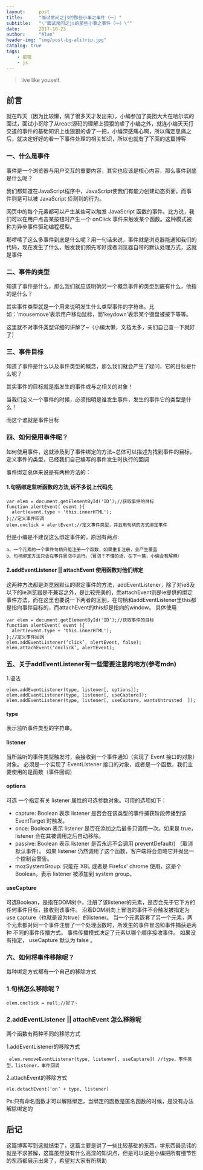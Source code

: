 ```yaml
---
layout:     post
title:      "面试常问之js的那些小事之事件（一）"
subtitle:   "\"面试常问之js的那些小事之事件（一）\""
date:       2017-10-23
author:     "Alan"
header-img: "img/post-bg-alitrip.jpg"
catalog: true
tags:
    - 前端
    - js
---
```


> live like youself. 


## 前言

就在昨天（因为比较懒，隔了很多天才发出来），小编参加了美团大大在哈尔滨的面试，面试小哥除了从react源码的理解上狠狠的虐了小编之外，就连小编天天打交道的事件的基础知识上也狠狠的虐了一把，小编深感痛心啊，所以痛定思痛之后，就决定好好的看一下事件处理的相关知识，所以也就有了下面的这篇博客

### 一、什么是事件

事件是一个浏览器与用户交互的重要内容，其实也应该是核心内容，那么事件到底是什么呢？

我们都知道在JavaScript程序中，JavaScript使我们有能力创建动态页面。而事件则是可以被 JavaScript 侦测到的行为。

网页中的每个元素都可以产生某些可以触发 JavaScript 函数的事件。比方说，我们可以在用户点击某按钮时产生一个 onClick 事件来触发某个函数。这种模式被称为异步事件驱动编程模型。

那啰嗦了这么多事件到底是什么呢？用一句话来说，事件就是浏览器能通知我们的代码，现在发生了什么，触发我们预先写好或者浏览器自带的默认处理方式，这就是事件

### 二、事件的类型

知道了事件是什么，那么我们就应该明确另一个概念事件的类型到底有什么，他指的是什么？

其实事件类型就是一个用来说明发生什么类型事件的字符串。比如：’mousemove’表示用户移动鼠标，而’keydown’表示某个键盘被按下等等。

这里就不对事件类型详细的讲解了~（小编太懒，文档太多，亲们自己查一下就好了）

### 三、事件目标
知道了事件是什么以及事件类型的概念，那么我们就会产生了疑问，它的目标是什么呢？

其实事件的目标就是指发生的事件或与之相关的对象！

当我们定义一个事件的时候，必须指明是谁发生事件，发生的事件它的类型是什么！

而这个谁就是事件目标


### 四、如何使用事件呢？

如何使用事件，这就涉及到了事件绑定的方法~总体可以描述为找到事件的目标，定义事件的类型，已经我们自己编写的事件发生时执行的回调

事件绑定总体来说是有两种方法的：

#### 1.句柄绑定监听函数的方法,话不多说上代码先
```
var elem = document.getElementById('ID’);//获取事件的目标
function alertEvent( event ){
  alert(event.type + 'this.innerHTML');
};//定义事件回调
elem.onclick = alertEvent;//定义事件类型，并且用句柄的方式绑定事件
```
但是小编是不建议这么绑定事件的，原因有两点:
```
a、一个元素的一个事件句柄只能注册一个函数，如果重复注册，会产生覆盖
b、句柄绑定方法只会在事件冒泡中运行。（冒泡？不懂的话，在下一篇，小编会有解释）
```
#### 2.addEventListener || attachEvent 使用函数对他们绑定

这两种方法都是浏览器默认的绑定事件的方法，addEventListener，除了对ie8及以下的ie浏览器是不兼容之外，是比较完美的，而attachEvent则是ie提供的绑定事件方法，而在这里也要说一下两者的区别，在句柄和addEventListener里this都是指向事件目标的，而attachEvent的this却是指向的window。
具体使用
```
var elem = document.getElementById('ID’);//获取事件的目标
function alertEvent( event ){
  alert(event.type + 'this.innerHTML');
};//定义事件回调
elem.addEventListener(‘click’, alertEvent, false);
elem.attachEvent(‘onclick’, alertEvent);
```
### 五、关于addEventListener有一些需要注意的地方(参考mdn)
1.语法
```
elem.addEventListener(type, listener[, options]);
elem.addEventListener(type, listener[, useCapture]);
elem.addEventListener(type, listener[, useCapture, wantsUntrusted  ]);
```
#### type
表示监听事件类型的字符串。
#### listener 
当所监听的事件类型触发时，会接收到一个事件通知（实现了 Event 接口的对象）对象。
必须是一个实现了 EventListener 接口的对象，或者是一个函数，我们主要使用的是函数（事件回调）
#### options
可选 一个指定有关 listener 属性的可选参数对象。可用的选项如下：
* capture: Boolean
表示 listener 是否会在该类型的事件捕获阶段传播到该 EventTarget 时触发。
* once: Boolean
表示 listener 是否在添加之后最多只调用一次。如果是 true， listener 会在其被调用之后自动移除。
* passive: Boolean
表示 listener 是否永远不会调用 preventDefault() （取消默认事件）。
如果 listener 仍然调用了这个函数，客户端将会忽略它并抛出一个控制台警告。
* mozSystemGroup: 只能在 XBL 或者是 Firefox' chrome 使用，这是个 Boolean，表示 listener 被添加到 system group。
#### useCapture 
可选Boolean，是指在DOM树中，注册了该listener的元素，是否会先于它下方的任何事件目标，接收到该事件。
沿着DOM树向上冒泡的事件不会触发被指定为use capture（也就是设为true）的listener。
当一个元素嵌套了另一个元素，两个元素都对同一个事件注册了一个处理函数时，所发生的事件冒泡和事件捕获是两种
不同的事件传播方式。
事件传播模式决定了元素以哪个顺序接收事件。
如果没有指定， useCapture 默认为 false 。
### 六、如何将事件移除呢？

每种绑定方式都有一个自己的移除方式

### 1.句柄怎么移除呢？

```
elem.onclick = null;//好了~
```

### 2.addEventListener || attachEvent 怎么移除呢
两个函数有两种不同的移除方式

1.addEventListener的移除方式

```
 elem.removeEventListener(type, listener[, useCapture]) //type，事件类型，listener，事件回调
```

2.attachEvent的移除方式

```
ele.detachEvent(‘on’ + type, listener)
```

Ps:只有命名函数才可以解除绑定，当绑定的函数是匿名函数的时候，是没有办法解除绑定的

## 后记

这篇博客写到这就结束了，这篇主要是讲了一些比较基础的东西，学东西最忌讳的就是不求甚解，这篇虽然没有什么高深的知识点，但是可以说是小编把所有细节性的东西都展示出来了，希望对大家有所帮助